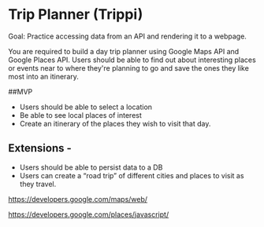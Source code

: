 # Trip Planner (Trippi)

Goal: Practice accessing data from an API and rendering it to a webpage.

You are required to build a day trip planner using Google Maps API and Google Places API. Users should be able to find out about interesting places or events near to where they're planning to go and save the ones they like most into an itinerary. 

##MVP 
- Users should be able to select a location
- Be able to see local places of interest
- Create an itinerary of the places they wish to visit that day.


## Extensions -
- Users should be able to persist data to a DB
- Users can create a “road trip” of different cities and places to visit as they travel.




https://developers.google.com/maps/web/

https://developers.google.com/places/javascript/
